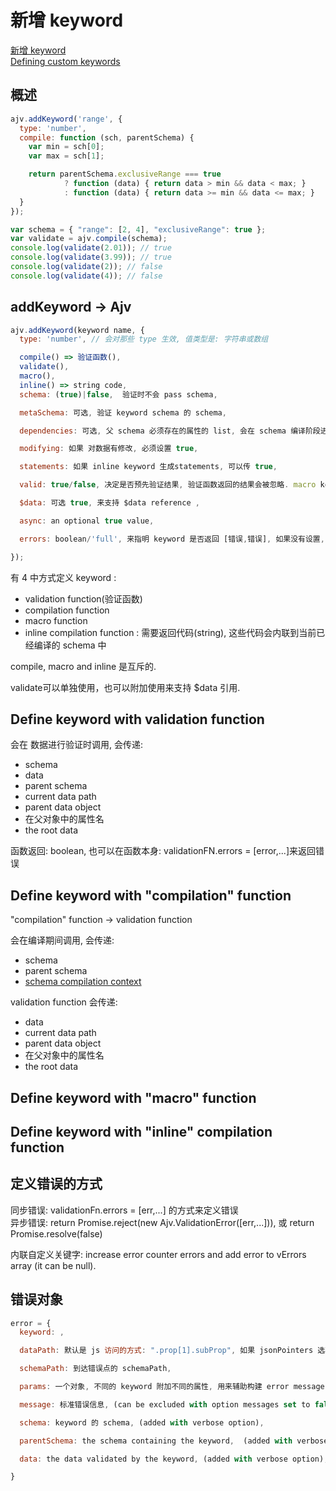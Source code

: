 # 新增 keyword

[新增 keyword](https://github.com/epoberezkin/ajv#defining-custom-keywords)  
[Defining custom keywords](https://github.com/epoberezkin/ajv/blob/master/CUSTOM.md)

## 概述

```js
ajv.addKeyword('range', {
  type: 'number',
  compile: function (sch, parentSchema) {
    var min = sch[0];
    var max = sch[1];

    return parentSchema.exclusiveRange === true
            ? function (data) { return data > min && data < max; }
            : function (data) { return data >= min && data <= max; }
  }
});

var schema = { "range": [2, 4], "exclusiveRange": true };
var validate = ajv.compile(schema);
console.log(validate(2.01)); // true
console.log(validate(3.99)); // true
console.log(validate(2)); // false
console.log(validate(4)); // false
```


## addKeyword -> Ajv

```js
ajv.addKeyword(keyword name, {
  type: 'number', // 会对那些 type 生效, 值类型是: 字符串或数组

  compile() => 验证函数(),
  validate(),
  macro(),
  inline() => string code,
  schema: (true)|false,  验证时不会 pass schema,

  metaSchema: 可选, 验证 keyword schema 的 schema,

  dependencies: 可选, 父 schema 必须存在的属性的 list, 会在 schema 编译阶段进行检查,

  modifying: 如果 对数据有修改, 必须设置 true,

  statements: 如果 inline keyword 生成statements, 可以传 true,

  valid: true/false, 决定是否预先验证结果, 验证函数返回的结果会被忽略. macro keywords 不能使用此选项,

  $data: 可选 true, 来支持 $data reference ,

  async: an optional true value,

  errors: boolean/'full', 来指明 keyword 是否返回 [错误,错误], 如果没有设置, ajv 会自行决定是否设置错误

});
```

有 4 中方式定义 keyword : 

- validation function(验证函数)
- compilation function
- macro function
- inline compilation function : 需要返回代码(string), 这些代码会内联到当前已经编译的 schema 中 

compile, macro and inline 是互斥的. 

validate可以单独使用，也可以附加使用来支持 $data 引用.

## Define keyword with validation function

会在 数据进行验证时调用, 会传递: 

* schema
* data
* parent schema
* current data path
* parent data object
* 在父对象中的属性名
* the root data

函数返回: boolean, 也可以在函数本身: validationFN.errors = [error,...]来返回错误

## Define keyword with "compilation" function

"compilation" function -> validation function

会在编译期间调用,  会传递: 

- schema
- parent schema
-  [schema compilation context](https://github.com/epoberezkin/ajv/blob/master/CUSTOM.md#schema-compilation-context)

validation function 会传递:

- data
- current data path
- parent data object
- 在父对象中的属性名
- the root data

## Define keyword with "macro" function

## Define keyword with "inline" compilation function

## 定义错误的方式

同步错误: validationFn.errors = [err,...] 的方式来定义错误  
异步错误: return Promise.reject(new Ajv.ValidationError([err,...])), 或 return Promise.resolve(false)

内联自定义关键字:  increase error counter errors and add error to vErrors array (it can be null). 

## 错误对象

```js
error = {
  keyword: ,

  dataPath: 默认是 js 访问的方式: ".prop[1].subProp", 如果 jsonPointers 选项是 true: "/prop/1/subProp",

  schemaPath: 到达错误点的 schemaPath,

  params: 一个对象, 不同的 keyword 附加不同的属性, 用来辅助构建 error message,

  message: 标准错误信息, (can be excluded with option messages set to false).

  schema: keyword 的 schema, (added with verbose option),

  parentSchema: the schema containing the keyword,  (added with verbose option),

  data: the data validated by the keyword, (added with verbose option),

}
```
